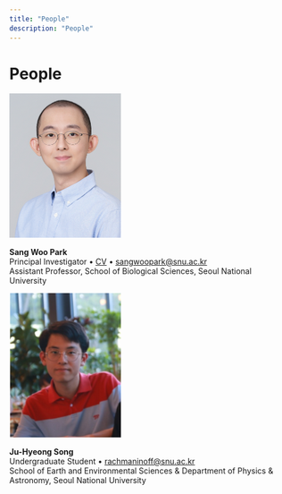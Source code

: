 ```yaml
---
title: "People"
description: "People"
---
```


# People

<img src="swp.jpg" alt="" width="200"/>

**Sang Woo Park**\
Principal Investigator • [CV](cv-swp.pdf) • sangwoopark@snu.ac.kr \
Assistant Professor, School of Biological Sciences, Seoul National University

<img src="jhs.jpg" alt="" width="200"/>

**Ju-Hyeong Song**\
Undergraduate Student • rachmaninoff@snu.ac.kr \
School of Earth and Environmental Sciences & Department of Physics & Astronomy, Seoul National University